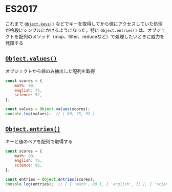 # ES2017

これまで [`Object.keys()`](https://developer.mozilla.org/ja/docs/Web/JavaScript/Reference/Global_Objects/Object/keys) などでキーを取得してから値にアクセスしていた処理が格段にシンプルにかけるようになった。特に `Object.entries()` は、オブジェクトを配列のメソッド（map、filter、reduceなど）で処理したいときに威力を発揮する

## [`Object.values()`](https://developer.mozilla.org/ja/docs/Web/JavaScript/Reference/Global_Objects/Object/values)

オブジェクトから値のみ抽出した配列を取得

```js
const scores = {
    math: 80,
    english: 75,
    science: 92,
};

const values = Object.values(scores);
console.log(values);  // [ 80, 75, 92 ]
```

## [`Object.entries()`](https://developer.mozilla.org/ja/docs/Web/JavaScript/Reference/Global_Objects/Object/entries)

キーと値のペアを配列で取得する

```js
const scores = {
    math: 80,
    english: 75,
    science: 92,
};

const entries = Object.entries(scores);
console.log(entries);  // [ [ 'math', 80 ], [ 'english', 75 ], [ 'science', 92 ] ]
```
